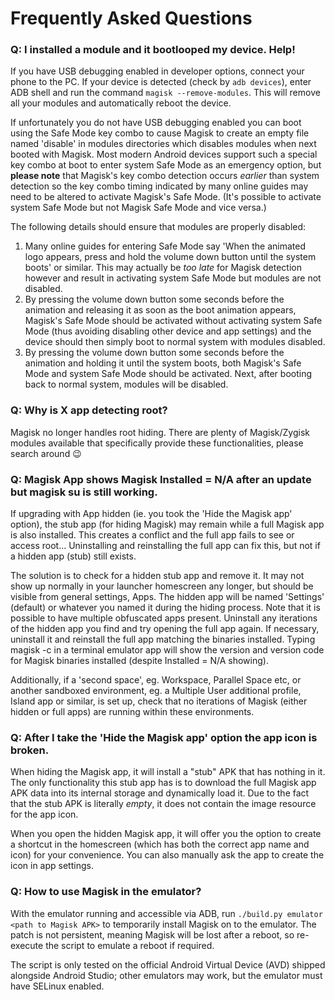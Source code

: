 # Frequently Asked Questions

### Q: I installed a module and it bootlooped my device. Help!

If you have USB debugging enabled in developer options, connect your phone to the PC. If your device is detected (check by `adb devices`), enter ADB shell and run the command `magisk --remove-modules`. This will remove all your modules and automatically reboot the device.

If unfortunately you do not have USB debugging enabled you can boot using the Safe Mode key combo to cause Magisk to create an empty file named 'disable' in modules directories which disables modules when next booted with Magisk. Most modern Android devices support such a special key combo at boot to enter system Safe Mode as an emergency option, but **please note** that Magisk's key combo detection occurs _earlier_ than system detection so the key combo timing indicated by many online guides may need to be altered to activate Magisk's Safe Mode. (It's possible to activate system Safe Mode but not Magisk Safe Mode and vice versa.)

The following details should ensure that modules are properly disabled:

1. Many online guides for entering Safe Mode say 'When the animated logo appears, press and hold the volume down button until the system boots' or similar. This may actually be _too late_ for Magisk detection however and result in activating system Safe Mode but modules are not disabled.
2. By pressing the volume down button some seconds before the animation and releasing it as soon as the boot animation appears, Magisk's Safe Mode should be activated without activating system Safe Mode (thus avoiding disabling other device and app settings) and the device should then simply boot to normal system with modules disabled.
3. By pressing the volume down button some seconds before the animation and holding it until the system boots, both Magisk's Safe Mode and system Safe Mode should be activated. Next, after booting back to normal system, modules will be disabled.

### Q: Why is X app detecting root?

Magisk no longer handles root hiding. There are plenty of Magisk/Zygisk modules available that specifically provide these functionalities, please search around 😉

### Q: Magisk App shows Magisk Installed = N/A after an update but magisk su is still working.

If upgrading with App hidden (ie. you took the 'Hide the Magisk app' option), the stub app (for hiding Magisk) may remain while a full Magisk app is also installed. This creates a conflict and the full app fails to see or access root... Uninstalling and reinstalling the full app can fix this, but not if a hidden app (stub) still exists.

The solution is to check for a hidden stub app and remove it. It may not show up normally in your launcher homescreen any longer, but should be visible from general settings, Apps. The hidden app will be named 'Settings' (default) or whatever you named it during the hiding process. Note that it is possible to have multiple obfuscated apps present. Uninstall any iterations of the hidden app you find and try opening the full app again. If necessary, uninstall it and reinstall the full app matching the binaries installed. Typing magisk -c in a terminal emulator app will show the version and version code for Magisk binaries installed (despite Installed = N/A showing).

Additionally, if a 'second space', eg. Workspace, Parallel Space etc, or another sandboxed environment, eg. a Multiple User additional profile, Island app or similar, is set up, check that no iterations of Magisk (either hidden or full apps) are running within these environments.

### Q: After I take the 'Hide the Magisk app' option the app icon is broken.

When hiding the Magisk app, it will install a "stub" APK that has nothing in it. The only functionality this stub app has is to download the full Magisk app APK data into its internal storage and dynamically load it. Due to the fact that the stub APK is literally _empty_, it does not contain the image resource for the app icon.

When you open the hidden Magisk app, it will offer you the option to create a shortcut in the homescreen (which has both the correct app name and icon) for your convenience. You can also manually ask the app to create the icon in app settings.

### Q: How to use Magisk in the emulator?

With the emulator running and accessible via ADB, run `./build.py emulator <path to Magisk APK>` to temporarily install Magisk on to the emulator. The patch is not persistent, meaning Magisk will be lost after a reboot, so re-execute the script to emulate a reboot if required.

The script is only tested on the official Android Virtual Device (AVD) shipped alongside Android Studio; other emulators may work, but the emulator must have SELinux enabled.
